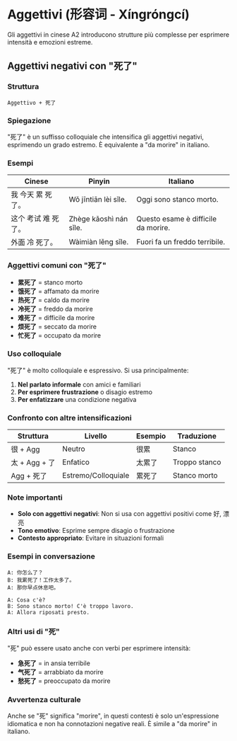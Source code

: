 # Aggettivi (形容词 - Xíngróngcí)

Gli aggettivi in cinese A2 introducono strutture più complesse per esprimere intensità e emozioni estreme.

## Aggettivi negativi con "死了"

### Struttura

```text
Aggettivo + 死了
```

### Spiegazione

"死了" è un suffisso colloquiale che intensifica gli aggettivi negativi, esprimendo un grado estremo. È equivalente a "da morire" in italiano.

### Esempi

| Cinese | Pinyin | Italiano |
| -------- | -------- | ---------- |
| 我 今天 累 死了。 | Wǒ jīntiān lèi sǐle. | Oggi sono stanco morto. |
| 这个 考试 难 死了。 | Zhège kǎoshì nán sǐle. | Questo esame è difficile da morire. |
| 外面 冷 死了。 | Wàimiàn lěng sǐle. | Fuori fa un freddo terribile. |

### Aggettivi comuni con "死了"

- **累死了** = stanco morto
- **饿死了** = affamato da morire
- **热死了** = caldo da morire
- **冷死了** = freddo da morire
- **难死了** = difficile da morire
- **烦死了** = seccato da morire
- **忙死了** = occupato da morire

### Uso colloquiale

"死了" è molto colloquiale e espressivo. Si usa principalmente:

1. **Nel parlato informale** con amici e familiari
2. **Per esprimere frustrazione** o disagio estremo
3. **Per enfatizzare** una condizione negativa

### Confronto con altre intensificazioni

| Struttura | Livello | Esempio | Traduzione |
| ----------- | --------- | --------- | ------------- |
| 很 + Agg | Neutro | 很累 | Stanco |
| 太 + Agg + 了 | Enfatico | 太累了 | Troppo stanco |
| Agg + 死了 | Estremo/Colloquiale | 累死了 | Stanco morto |

### Note importanti

- **Solo con aggettivi negativi**: Non si usa con aggettivi positivi come 好, 漂亮
- **Tono emotivo**: Esprime sempre disagio o frustrazione
- **Contesto appropriato**: Evitare in situazioni formali

### Esempi in conversazione

```text
A: 你怎么了？
B: 我累死了！工作太多了。
A: 那你早点休息吧。

A: Cosa c'è?
B: Sono stanco morto! C'è troppo lavoro.
A: Allora riposati presto.
```

### Altri usi di "死"

"死" può essere usato anche con verbi per esprimere intensità:

- **急死了** = in ansia terribile
- **气死了** = arrabbiato da morire
- **愁死了** = preoccupato da morire

### Avvertenza culturale

Anche se "死" significa "morire", in questi contesti è solo un'espressione idiomatica e non ha connotazioni negative reali. È simile a "da morire" in italiano.
